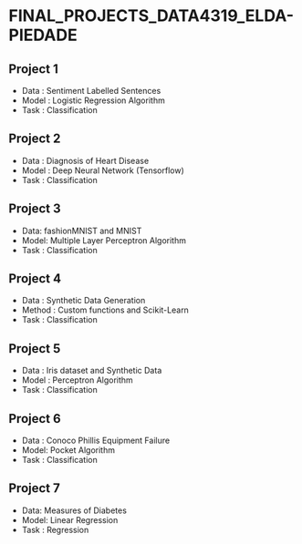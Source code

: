 # FINAL_PROJECTS_DATA4319_ELDA-PIEDADE
## Project 1
* Data : Sentiment Labelled Sentences
* Model : Logistic Regression Algorithm
* Task : Classification

## Project 2
* Data : Diagnosis of Heart Disease 
* Model : Deep Neural Network (Tensorflow)
* Task : Classification

## Project 3
* Data: fashionMNIST and MNIST
* Model: Multiple Layer Perceptron Algorithm 
* Task : Classification

## Project 4
* Data : Synthetic Data Generation
* Method : Custom functions and Scikit-Learn
* Task : Classification

## Project 5
* Data : Iris dataset and Synthetic Data
* Model : Perceptron Algorithm
* Task : Classification

## Project 6
* Data : Conoco Phillis Equipment Failure 
* Model: Pocket Algorithm
* Task : Classification

## Project 7
* Data: Measures of Diabetes
* Model: Linear Regression
* Task : Regression
